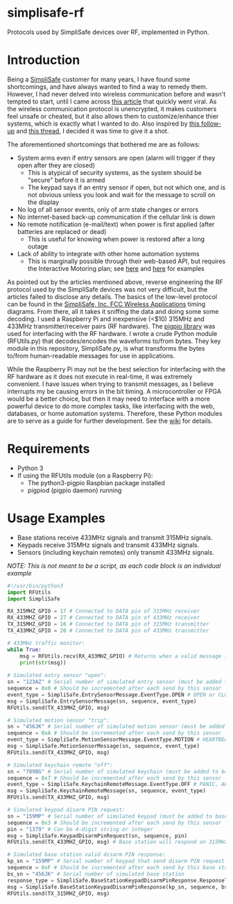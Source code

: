 # simplisafe-rf
Protocols used by SimpliSafe devices over RF, implemented in Python.

# Introduction
Being a [SimpliSafe](https://www.simplisafe.com) customer for many years, I have found some shortcomings, and have always wanted to find a way to remedy them.  However, I had never delved into wireless communication before and wasn't tempted to start, until I came across [this article](http://blog.ioactive.com/2016/02/remotely-disabling-wireless-burglar.html) that quickly went viral.  As the wireless communication protocol is unencrypted, it makes customers feel unsafe or cheated, but it also allows them to customize/enhance thier systems, which is exactly what I wanted to do.  Also inspired by [this follow-up](http://greatscottgadgets.com/2016/02-19-low-cost-simplisafe-attacks/) and [this thread](https://news.ycombinator.com/item?id=11125223), I decided it was time to give it a shot.

The aforementioned shortcomings that bothered me are as follows:
* System arms even if entry sensors are open (alarm will trigger if they open after they are closed)
    * This is atypical of security systems, as the system should be "secure" before it is armed
    * The keypad says if an entry sensor if open, but not which one, and is not obvious unless you look and wait for the message to scroll on the display
* No log of all sensor events, only of arm state changes or errors
* No internet-based back-up communication if the cellular link is down
* No remote notification (e-mail/text) when power is first applied (after batteries are replaced or dead)
    * This is useful for knowing when power is restored after a long outage
* Lack of ability to integrate with other home automation systems
    * This is marginally possible through their web-based API, but requires the Interactive Motoring plan; see [here](/greencoder/simplisafe-python) and [here](/searls/simplisafe) for examples

As pointed out by the articles mentioned above, reverse engineering the RF protocol used by the SimpliSafe devices was not very difficult, but the articles failed to disclose any details.  The basics of the low-level protocol can be found in the [SimpliSafe, Inc. FCC Wireless Applications](https://fccid.io/U9K) timing diagrams.  From there, all it takes it sniffing the data and doing some some decoding.  I used a Raspberry Pi and inexpensive (<$10) 315MHz and 433MHz transmitter/receiver pairs (RF hardware).  The [pigpio library](http://abyz.co.uk/rpi/pigpio/) was used for interfacing with the RF hardware.  I wrote a crude Python module (RFUtils.py) that decodes/encodes the waveforms to/from bytes. They key module in this repository, SimpliSafe.py, is what transforms the bytes to/from human-readable messages for use in applications.

While the Raspberry Pi may not be the best selection for interfacing with the RF hardware as it does not execute in real-time, it was extremely convenient. I have issues when trying to transmit messages, as I believe interrupts my be causing errors in the bit timing.  A microcontroller or FPGA would be a better choice, but then it may need to interface with a more powerful device to do more complex tasks, like interfacing with the web, databases, or home automation systems.  Therefore, these Python modules are to serve as a guide for further development.  See the [wiki](/bggardner/simplisafe-rf/wiki) for details.

# Requirements

* Python 3
* If using the RFUtils module (on a Raspberry Pi):
    * The python3-pigpio Raspbian package installed
    * pigpiod (pigpio daemon) running

# Usage Examples

* Base stations receive 433MHz signals and transmit 315MHz signals.
* Keypads receive 315MHz signals and transmit 433MHz signals.
* Sensors (including keychain remotes) only transmit 433MHz signals.

*NOTE: This is not meant to be a script, as each code block is an individual example*
```python
#!/usr/bin/python3
import RFUtils
import SimpliSafe

RX_315MHZ_GPIO = 17 # Connected to DATA pin of 315MHz receiver
RX_433MHZ_GPIO = 27 # Connected to DATA pin of 433MHz receiver
TX_315MHZ_GPIO = 16 # Connected to DATA pin of 315MHz transmitter
TX_433MHZ_GPIO = 20 # Connected to DATA pin of 433MHz transmitter

# 433MHz traffic monitor:
while True:
    msg = RFUtils.recv(RX_433MHZ_GPIO) # Returns when a valid message is received and parsed
    print(str(msg))
    
# Simulated entry sensor "open":
sn = "123AZ" # Serial number of simulated entry sensor (must be added to base station list of sensors)
sequence = 0x0 # Should be incremented after each send by this sensor
event_type = SimpliSafe.EntrySensorMessage.EventType.OPEN # OPEN or CLOSED
msg = SimpliSafe.EntrySensorMessage(sn, sequence, event_type)
RFUtils.send(TX_433MHZ_GPIO, msg)

# Simulated motion sensor "trip":
sn = "456JK" # Serial number of simulated motion sensor (must be added to base station list of sensors)
sequence = 0xA # Should be incremented after each send by this sensor
event_type = SimpliSafe.MotionSensorMessage.EventType.MOTION # HEARTBEAT or MOTION
msg = SimpliSafe.MotionSensorMessage(sn, sequence, event_type)
RFUtils.send(TX_433MHZ_GPIO, msg)

# Simulated keychain remote "off":
sn = "789BG" # Serial number of simulated keychain (must be added to base station list of sensors)
sequence = 0x7 # Should be incremented after each send by this sensor
event_type = SimpliSafe.KeychainRemoteMessage.EventType.OFF # PANIC, AWAY, or OFF
msg = SimpliSafe.KeychainRemoteMessage(sn, sequence, event_type)
RFUtils.send(TX_433MHZ_GPIO, msg)

# Simulated keypad disarm PIN request:
sn = "159MP" # Serial number of simulated keypad (must be added to base station list of sensors)
sequence = 0x3 # Should be incremented after each send by this sensor
pin = "1379" # Can be 4-digit string or integer
msg = SimpliSafe.KeypadDisarmPinRequest(sn, sequence, pin)
RFUtils.send(TX_433MHZ_GPIO, msg) # Base station will respond on 315MHz with "VALID" or "INVALID"

# Simulated base station valid disarm PIN response:
kp_sn = "159MP" # Serial number of keypad that send disarm PIN request
sequence = 0xF # Should be incremented after each send by this base station
bs_sn = "456JK" # Serial number of simulated base station
response_type = SimpliSafe.BaseStationKeypadDisarmPinResponse.ResponseType.VALID # VALID or INVALID
msg = SimpliSafe.BaseStationKeypadDisarmPinResponse(kp_sn, sequence, bs_sn, resposne_type)
RFUtils.send(TX_315MHZ_GPIO, msg)
```
